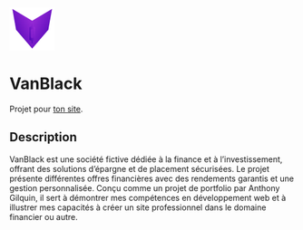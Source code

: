 ![VanBlack Logo](./assets/test.png)
# VanBlack
Projet pour [ton site](https://0x00ditto.github.io/VanBlack/).

## Description

VanBlack est une société fictive dédiée à la finance et à l’investissement, offrant des solutions d’épargne et de placement sécurisées. Le projet présente différentes offres financières avec des rendements garantis et une gestion personnalisée. Conçu comme un projet de portfolio par Anthony Gilquin, il sert à démontrer mes compétences en développement web et à illustrer mes capacités à créer un site professionnel dans le domaine financier ou autre.
